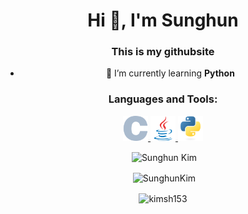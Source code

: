 <div align="center">
  <h1>Hi 👋, I'm Sunghun</h1>
  <h3>This is my githubsite</h3>

  - 🌱 I’m currently learning **Python**


  <h3 align="center">Languages and Tools:</h3>
  <p align="center"> <a href="https://www.cprogramming.com/" target="_blank"> <img src="https://raw.githubusercontent.com/devicons/devicon/master/icons/c/c-original.svg" alt="c" width="40" height="40"/> </a> <a href="https://www.java.com" target="_blank"> <img src="https://raw.githubusercontent.com/devicons/devicon/master/icons/java/java-original.svg" alt="java" width="40" height="40"/> </a> <a href="https://www.python.org" target="_blank"> <img src="https://raw.githubusercontent.com/devicons/devicon/master/icons/python/python-original.svg" alt="python" width="40" height="40"/> </a> </p>


  <p>&nbsp;<img align="center" src="https://github-readme-stats.vercel.app/api?username=kimsh153&theme=chartreuse-dark&show_icons=true&locale=en" alt="Sunghun Kim" /></p>

  <p>&nbsp;<img align="center" src="https://github-readme-streak-stats.herokuapp.com/?user=kimsh153&" alt="SunghunKim" /></p>

  <p><img align="center" src="https://github-readme-stats.vercel.app/api/top-langs?username=kimsh153&show_icons=true&locale=en&" alt="kimsh153" /></p>
</div>
